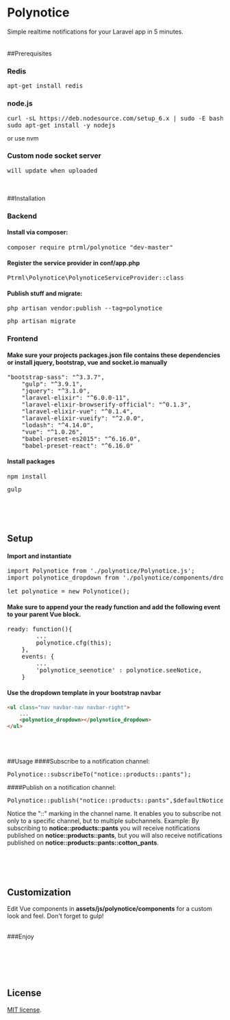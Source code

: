 # Polynotice
Simple realtime notifications for your Laravel app in 5 minutes.
<br><br><br>
##Prerequisites

### Redis
<pre>apt-get install redis</pre>
### node.js
<pre>curl -sL https://deb.nodesource.com/setup_6.x | sudo -E bash -
sudo apt-get install -y nodejs</pre>
or use nvm
### Custom node socket server
<pre>will update when uploaded</pre>
<br><br>
##Installation
### Backend
#### Install via composer:
<pre>composer require ptrml/polynotice "dev-master"</pre>

#### Register the service provider in <b>conf/app.php</b>
<pre>Ptrml\Polynotice\PolynoticeServiceProvider::class</pre>

#### Publish stuff and migrate:
<pre>php artisan vendor:publish --tag=polynotice</pre>
<pre>php artisan migrate</pre>

### Frontend
#### Make sure your projects <b>packages.json</b> file contains these dependencies or install jquery, bootstrap, vue and socket.io manually
<pre>"bootstrap-sass": "^3.3.7",
    "gulp": "^3.9.1",
    "jquery": "^3.1.0",
    "laravel-elixir": "^6.0.0-11",
    "laravel-elixir-browserify-official": "^0.1.3",
    "laravel-elixir-vue": "^0.1.4",
    "laravel-elixir-vueify": "^2.0.0",
    "lodash": "^4.14.0",
    "vue": "^1.0.26",
    "babel-preset-es2015": "^6.16.0",
    "babel-preset-react": "^6.16.0"</pre>
    
    
#### Install packages
  <pre>npm install</pre>
  <pre>gulp</pre>
<br><br><br>
## Setup
#### Import and instantiate
<pre>import Polynotice from './polynotice/Polynotice.js';
import polynotice_dropdown from './polynotice/components/dropdown.vue';

let polynotice = new Polynotice();</pre>
#### Make sure to append your the ready function and add the following event to your parent Vue block.
<pre>ready: function(){
        ...
        polynotice.cfg(this);
    },
    events: {
        ...
        'polynotice_seenotice' : polynotice.seeNotice,
    }</pre>

#### Use the dropdown template in your bootstrap navbar
```html
<ul class="nav navbar-nav navbar-right">
    ...
    <polynotice_dropdown></polynotice_dropdown>
</ul>
```

<br><br><br>
##Usage
####Subscribe to a notification channel:
<pre>Polynotice::subscribeTo("notice::products::pants");</pre>
####Publish on a notification channel:
<pre>Polynotice::publish("notice::products::pants",$defaultNotice);</pre>

Notice the "::" marking in the channel name. It enables you to subscribe not only to a specific channel, but to multiple subchannels.
Example:
By subscribing to <b>notice::products::pants</b> you will receive notifications published on <b>notice::products::pants</b>, but you will also receive notifications published on <b>notice::products::pants::cotton_pants</b>.

<br><br><br>
## Customization
Edit Vue components in <b>assets/js/polynotice/components</b> for a custom look and feel. 
Don't forget to gulp!

<br>
###Enjoy

<br><br><br><br>
## License

[MIT license](http://opensource.org/licenses/MIT).
